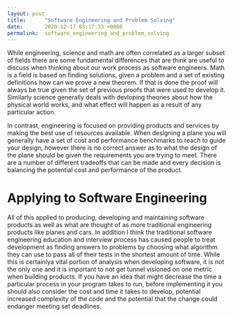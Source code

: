 ```yaml
---
layout: post
title:      "Software Engineering and Problem Solving"
date:       2020-12-17 03:17:33 +0000
permalink:  software_engineering_and_problem_solving
---
```



While engineering, science and math are often correlated as a larger subset of fields there are some fundamental differences that are think are useful to discuss when thinking about our work process as software engineers. Math is a field is based on finding solutions, given a problem and a set of existing definitions how can we prove a new theorem. If that is done the proof will always be true given the set of previous proofs that were used to develop it. Similarly science generally deals with devloping theories about how the physical world works, and what effect will happen as a result of any particular action. 

In contrast, engineering is focused on providing products and services by making the best use of resources available. When designing a plane you will generally have a set of cost and performance benchmarks to reach to guide your design, however there is no correct answer as to what the design of the plane should be given the requirements you are trying to meet. There are a number of different tradeoffs that can be made and every decision is balancing the potential cost and performance of the product.

# Applying to Software Engineering

All of this applied to producing, developing and maintaining software products as well as what are thought of as more traditional engineering products like planes and  cars. In addition I think the traditional software engineering education and interview process has caused people to treat development as finding answers to problems by choosing what algorithm they can use to pass all of their tests in the shortest amount of time. While this is certainlya vital portion of analysis when developing software, it is not the only one and it is important to not get tunnel visioned on one metric when building products. If you have an idea that might decrease the time a particular process in your program takes to run, before implementing it you should also consider the cost and time it takes to develop, potential increased complexity of the code and the potential that the change could endanger meeting set deadlines.
